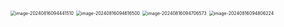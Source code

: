 <img src="/Users/yuebinghui/Documents/program/github/note/images/image-20240816094441510.png" alt="image-20240816094441510" style="zoom:50%;" />

<img src="/Users/yuebinghui/Documents/program/github/note/images/image-20240816094616500.png" alt="image-20240816094616500" style="zoom:50%;" />

<img src="/Users/yuebinghui/Documents/program/github/note/images/image-20240816094706573.png" alt="image-20240816094706573" style="zoom:50%;" />

<img src="/Users/yuebinghui/Documents/program/github/note/images/image-20240816094806224.png" alt="image-20240816094806224" style="zoom:50%;" />